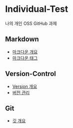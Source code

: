 <h1> Individual-Test </h1>

나의 개인 OSS GitHub 과제

<h2> Markdown </h2>

- [마크다운 개요](https://github.com/gnarcousin/individual-test/blob/main/Markdown/Summary.md)
- [마크다운 태그](https://github.com/gnarcousin/individual-test/blob/main/Markdown/TAG.md)

<h2> Version-Control </h2>

- [Version 개요](https://github.com/gnarcousin/individual-test/blob/main/Version-Control/Summary.md)
- [버전 관리](https://github.com/gnarcousin/individual-test/blob/main/Version-Control/Version-Control.md)

<h2> Git </h2>

- [깃 개요](https://github.com/gnarcousin/individual-test/blob/main/Git/Summary.md)
